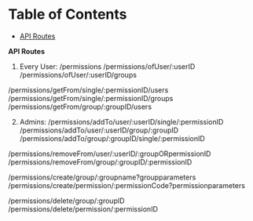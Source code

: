 # Table of Contents

- [API Routes](#API-Routes)

**API Routes**

1. Every User:
/permissions
/permissions/ofUser/:userID
/permissions/ofUser/:userID/groups
 
/permissions/getFrom/single/:permissionID/users
/permissions/getFrom/single/:permissionID/groups
/permissions/getFrom/group/:groupID/users

 2. Admins:
/permissions/addTo/user/:userID/single/:permissionID
/permissions/addTo/user/:userID/group/:groupID
/permissions/addTo/group/:groupID/single/:permissionID
 
/permissions/removeFrom/user/:userID/:groupORpermissionID
/permissions/removeFrom/group/:groupID/:permissionID
 
/permissions/create/group/:groupname?groupparameters
/permissions/create/permission/:permissionCode?permissionparameters

/permissions/delete/group/:groupID
/permissions/delete/permission/:permissionID